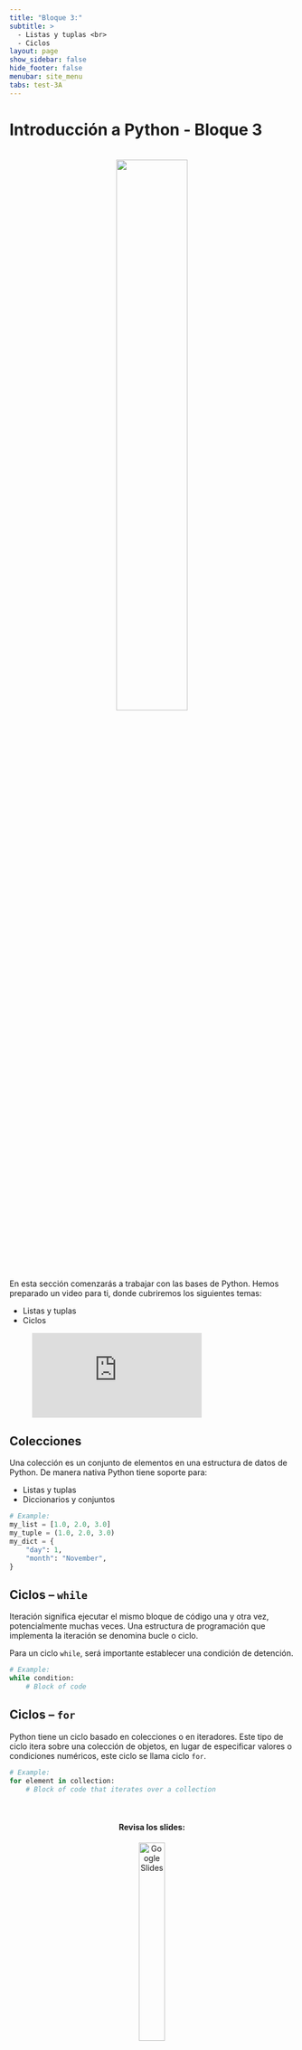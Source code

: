 ```yaml
---
title: "Bloque 3:"
subtitle: >
  - Listas y tuplas <br>
  - Ciclos
layout: page
show_sidebar: false
hide_footer: false
menubar: site_menu
tabs: test-3A
---
```


# Introducción a Python - Bloque 3

<br>
<center>
  <img width="50%" src="https://www.python.org/static/community_logos/python-logo-generic.svg">
</center>
<br>

En esta sección comenzarás a trabajar con las bases de Python. Hemos preparado un video para ti, donde cubriremos los siguientes temas:

- Listas y tuplas
- Ciclos

<figure class="image is-16by9">
  <iframe class="has-ratio" src="https://youtu.be/xIbX_xWtPX8" frameborder="0" allow="accelerometer; autoplay; clipboard-write; encrypted-media; gyroscope; picture-in-picture" allowfullscreen></iframe>
</figure>

## Colecciones

Una colección es un conjunto de elementos en una estructura de datos de Python. De manera nativa Python tiene soporte para:
- Listas y tuplas
- Diccionarios y conjuntos

```python
# Example:
my_list = [1.0, 2.0, 3.0]
my_tuple = (1.0, 2.0, 3.0)
my_dict = {
    "day": 1,
    "month": "November",
}
```

## Ciclos – `while`

Iteración significa ejecutar el mismo bloque de código una y otra vez, potencialmente muchas veces. Una estructura de programación que implementa la iteración se denomina bucle o ciclo.

Para un ciclo `while`, será importante establecer una condición de detención.

```python
# Example:
while condition:
    # Block of code
```

## Ciclos – `for`

Python tiene un ciclo basado en colecciones o en iteradores. Este tipo de ciclo itera sobre una colección de objetos, en lugar de especificar valores o condiciones numéricos, este ciclo se llama ciclo `for`.

```python
# Example:
for element in collection:
    # Block of code that iterates over a collection
```


<center>
  <br>
  <h4>Revisa los slides:</h4>
  <a href="https://docs.google.com/presentation/d/e/2PACX-1vRBwP8Th2OBc_lzVnb6VPhnxCqd5PLNT7Hg8AGpxb_4ITxqeyUDoma7y_iE0Ky0mxX9VSLhX0ClbGFC/pub?start=false&loop=false&delayms=3000" target="_blank">
    <img width="30%" src="https://img.shields.io/static/v1?label=Slides&message=Google%20Slides&color=tomato" alt="Google Slides"/>
  </a>
  <br><br>
  <h4>Ejecuta el código:</h4>
  <a href="https://colab.research.google.com/github/futurelabmx/cdecmx/blob/main/A%20-%20Intro%20a%20Python.ipynb" target="_blank">
    <img width="30%" src="https://colab.research.google.com/assets/colab-badge.svg" alt="Open In Colab"/>
  </a>
</center>

<!-- Buttons -->
<br>
<div class="buttons has-addons is-centered">
  <a class="button is-outlined" href="{{ site.baseurl }}/bloque-2A/">◀︎ Anterior</a>
  <a class="button is-warning" href="{{ site.baseurl }}/test-3A/">📝 Realizar prueba del módulo</a>
  <a class="button is-outlined" href="{{ site.baseurl }}/bloque-4A/">Siguiente ▶︎</a>
</div>
